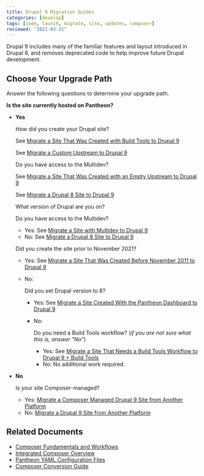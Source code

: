 ```yaml
---
title: Drupal 9 Migration Guides
categories: [develop]
tags: [code, launch, migrate, site, updates, composer]
reviewed: "2021-03-31"
---
```


Drupal 9 includes many of the familiar features and layout introduced in Drupal 8, and removes deprecated code to help improve future Drupal development.

## Choose Your Upgrade Path

Answer the following questions to determine your upgrade path.

**Is the site currently hosted on Pantheon?**

- **Yes**

  How did you create your Drupal site?

  <TabList>

  <Tab title="Build Tools" id="build-tools" active={true}>

  See [Migrate a Site That Was Created with Build Tools to Drupal 9](/guides/drupal-9-hosted-createbt)

  </Tab>

  <Tab title="Custom Upstream" id="custom-upstream">

  See [Migrate a Custom Upstream to Drupal 9](/guides/drupal-9-hosted-createcustom)

  </Tab>

  <Tab title="Empty Upstream" id="empty-upstream">

  Do you have access to the Multidev?
      
  <Accordion title="Yes" id="mdyes">

  See [Migrate a Site That Was Created with an Empty Upstream to Drupal 9](/guides/drupal-9-hosted-createempty-md)

  </Accordion>

  <Accordion title="No" id="mdno">

  See [Migrate a Drupal 8 Site to Drupal 9](/guides/drupal-9-hosted)

  </Accordion>

  </Tab>

  <Tab title="Dashboard" id="dashboard">

  What version of Drupal are you on?

  <Accordion title="Version 8" id="v8">

  Do you have access to the Multidev?
  - Yes: See [Migrate a Site with Multidev to Drupal 9](/guides/drupal-9-hosted-md)
  - No: See [Migrate a Drupal 8 Site to Drupal 9](/guides/drupal-9-hosted)

  </Accordion>

  <Accordion title="Version 9" id="v9">

  Did you create the site prior to November 2021?
  - Yes: See [Migrate a Site That Was Created Before November 2011 to Drupal 9](/guides/drupal-9-hosted-pre112021) 
  - No: 

    Did you set Drupal version to 8?
    - Yes: See [Migrate a Site Created With the Pantheon Dashboard to Drupal 9](/guides/drupal-9-hosted-createdashboard-set8)
    - No: 

      Do you need a Build Tools workflow? (*if you are not sure what this is, answer "No"*)
      - Yes: See [Migrate a Site That Needs a Build Tools Workflow to Drupal 9 + Build Tools](/guides/drupal-9-hosted-btworkflow)
      - No: No additional work required.

  </Accordion>

  </Tab>

  </TabList>

- **No**

  Is your site Composer-managed?

  - Yes: [Migrate a Composer Managed Drupal 9 Site from Another Platform](/guides/drupal-9-unhosted-composer)
  - No: [Migrate a Drupal 9 Site from Another Platform](/guides/drupal-9-unhosted)


## Related Documents

- [Composer Fundamentals and Workflows](/guides/composer)
- [Integrated Composer Overview](/guides/integrated-composer)
- [Pantheon YAML Configuration Files](/pantheon-yml)
- [Composer Conversion Guide](/guides/composer-convert)